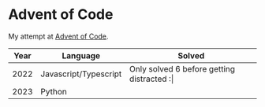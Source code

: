 # Advent of Code

My attempt at [Advent of Code](https://adventofcode.com/).

| Year | Language              | Solved                                      |
| ---- | --------------------- | ------------------------------------------- |
| 2022 | Javascript/Typescript | Only solved 6 before getting distracted :\| |
| 2023 | Python                |                                             |
